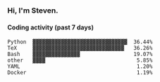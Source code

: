 ### Hi, I'm Steven.

#### Coding activity (past 7 days)
```
Python  ▓▓▓▓▓▓▓▓▓▓▓▓▓▓▓▓▓▓▓▓▓▓▓▓▓▓▓▓▓▓  36.44%
TeX     ▓▓▓▓▓▓▓▓▓▓▓▓▓▓▓▓▓▓▓▓▓▓▓▓▓▓▓▓▓   36.26%
Bash    ▓▓▓▓▓▓▓▓▓▓▓▓▓▓▓                 19.07%
other   ▓▓▓▓                             5.85%
YAML                                     1.20%
Docker                                   1.19%
```
